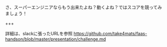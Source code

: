 さ、スーパーエンジニアならもう出来たよね？動くよね？ではスコアを競ってみましょう！

+++

詳細は、slackに張ったURLを参照
https://github.com/take4mats/faas-handson/blob/master/presentation/challenge.md
